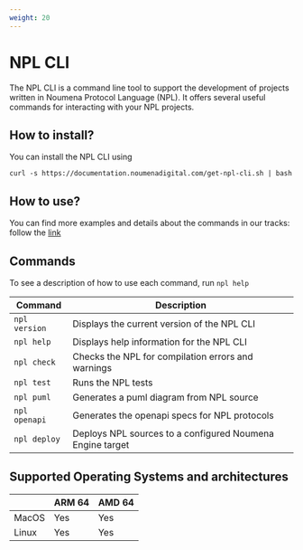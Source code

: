 ```yaml
---
weight: 20
---
```


# NPL CLI

The NPL CLI is a command line tool to support the development of projects written in Noumena Protocol Language (NPL). It
offers several useful commands for interacting with your NPL projects.

## How to install?

You can install the NPL CLI using

```shell
curl -s https://documentation.noumenadigital.com/get-npl-cli.sh | bash
```

## How to use?

You can find more examples and details about the commands in our tracks: follow the
[link](../../../tracks/developing-NPL-local.md)

## Commands

To see a description of how to use each command, run `npl help`

| Command       | Description                                               |
| ------------- | --------------------------------------------------------- |
| `npl version` | Displays the current version of the NPL CLI               |
| `npl help`    | Displays help information for the NPL CLI                 |
| `npl check`   | Checks the NPL for compilation errors and warnings        |
| `npl test`    | Runs the NPL tests                                        |
| `npl puml`    | Generates a puml diagram from NPL source                  |
| `npl openapi` | Generates the openapi specs for NPL protocols             |
| `npl deploy`  | Deploys NPL sources to a configured Noumena Engine target |

## Supported Operating Systems and architectures

|       | ARM 64 | AMD 64 |
| ----- | ------ | ------ |
| MacOS | Yes    | Yes    |
| Linux | Yes    | Yes    |
